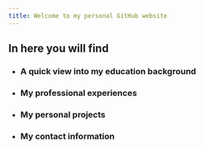 ```yaml
---
title: Welcome to my personal GitHub website
---
```


## In here you will find
- ### A quick view into my education background
- ### My professional experiences
- ### My personal projects
- ### My contact information
